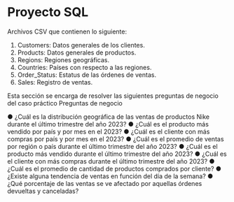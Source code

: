 # Proyecto SQL

Archivos CSV que contienen lo siguiente:

1. Customers: Datos generales de los clientes.
2. Products: Datos generales de productos.
3. Regions: Regiones geográficas.
4. Countries: Países con respecto a las regiones.
5. Order_Status: Estatus de las órdenes de ventas.
6. Sales: Registro de ventas.

Esta sección se encarga de resolver las siguientes preguntas de negocio del caso práctico
Preguntas de negocio

● ¿Cuál es la distribución geográfica de las ventas de productos Nike durante el último
trimestre del año 2023?
● ¿Cuál es el producto más vendido por país y por mes en el 2023?
● ¿Cuál es el cliente con más compras por país y por mes en el 2023?
● ¿Cuál es el promedio de ventas por región o país durante el último trimestre del año 2023?
● ¿Cuál es el producto más vendido durante el último trimestre del año 2023?
● ¿Cuál es el cliente con más compras durante el último trimestre del año 2023?
● ¿Cuál es el promedio de cantidad de productos comprados por cliente?
● ¿Existe alguna tendencia de ventas en función del día de la semana?
● ¿Qué porcentaje de las ventas se ve afectado por aquellas órdenes devueltas y canceladas?
